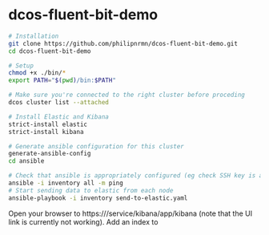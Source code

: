 # dcos-fluent-bit-demo

```bash
# Installation
git clone https://github.com/philipnrmn/dcos-fluent-bit-demo.git
cd dcos-fluent-bit-demo

# Setup
chmod +x ./bin/*
export PATH="$(pwd)/bin:$PATH"

# Make sure you're connected to the right cluster before proceding
dcos cluster list --attached

# Install Elastic and Kibana
strict-install elastic
strict-install kibana 

# Generate ansible configuration for this cluster
generate-ansible-config
cd ansible

# Check that ansible is appropriately configured (eg check SSH key is available)
ansible -i inventory all -m ping
# Start sending data to elastic from each node
ansible-playbook -i inventory send-to-elastic.yaml
```

Open your browser to https://<cluster-ip>/service/kibana/app/kibana (note that the UI link is currently not working).
Add an index to 
